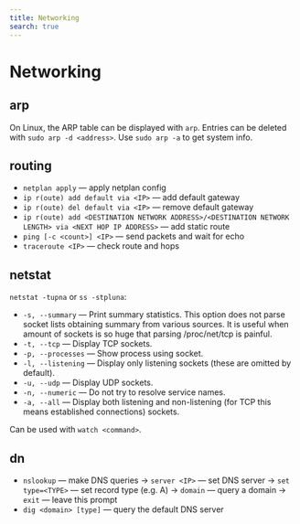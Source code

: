 ```yaml
---
title: Networking
search: true
---
```


# Networking

## arp

On Linux, the ARP table can be displayed with `arp`. Entries can be deleted with `sudo arp -d <address>`. Use `sudo arp -a` to get system info.

## routing

- `netplan apply` — apply netplan config
- `ip r(oute) add default via <IP>` — add default gateway
- `ip r(oute) del default via <IP>` — remove default gateway
- `ip r(oute) add <DESTINATION NETWORK ADDRESS>/<DESTINATION NETWORK LENGTH> via <NEXT HOP IP ADDRESS>` — add static route
- `ping [-c <count>] <IP>` — send packets and wait for echo
- `traceroute <IP>` — check route and hops

## netstat

`netstat -tupna` or `ss -stpluna`:

- `-s, --summary` — Print summary statistics. This option does not parse socket lists obtaining summary from various sources. It is useful when amount of sockets is so huge that parsing /proc/net/tcp is painful.
- `-t, --tcp` — Display TCP sockets.
- `-p, --processes` — Show process using socket.
- `-l, --listening` — Display only listening sockets (these are omitted by default).
- `-u, --udp` — Display UDP sockets.
- `-n, --numeric` — Do not try to resolve service names.
- `-a, --all` — Display both listening and non-listening (for TCP this means established connections) sockets.

Can be used with `watch <command>`.

## dn

- `nslookup` — make DNS queries
-> `server <IP>` — set DNS server
-> `set type=<TYPE>` — set record type (e.g. A)
-> `domain` — query a domain
-> `exit` — leave this prompt
- `dig <domain> [type]` — query the default DNS server
